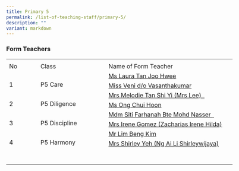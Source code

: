 ```yaml
---
title: Primary 5
permalink: /list-of-teaching-staff/primary-5/
description: ""
variant: markdown
---
```

###  **Form Teachers**
<table style="border-collapse:
 collapse;width:457pt" width="610" cellspacing="0" cellpadding="0" border="0"><colgroup><col style="mso-width-source:userset;mso-width-alt:2742;width:56pt" width="75"> <col style="mso-width-source:userset;mso-width-alt:6582;width:135pt" width="180"> <col style="mso-width-source:userset;mso-width-alt:12982;width:266pt" width="355"></colgroup><tbody><tr style="mso-height-source:userset;height:6.0pt" height="8"><td style="height:6.0pt;width:56pt" width="75" class="xl66" height="8"></td><td style="width:135pt" width="180"></td><td style="width:266pt" width="355"></td></tr><tr style="height:15.75pt" height="21"><td style="height:15.75pt;width:56pt" width="75" class="xl68" height="21">No</td><td style="border-left:none;width:135pt" width="180" class="xl67">Class</td><td style="border-left:none;width:266pt" width="355" class="xl67">Name of Form Teacher</td></tr><tr style="height:15.75pt" height="21"><td style="height:31.5pt;width:56pt" width="75" class="xl69" height="42" rowspan="2">
<br>1</td><td style="width:135pt" width="180" class="xl70" rowspan="2">
<br>P5 Care</td><td style="border-top:none" class="xl72">
<a href="mailto:tan_joo_hwee_laura@schools.gov.sg">Ms Laura Tan Joo Hwee 
</a></td></tr><tr style="height:15.75pt" height="21"><td style="height:15.75pt;border-top:none" class="xl72" height="21">
<a href="mailto:veni_vasanthakumar@schools.gov.sg">Miss Veni d/o Vasanthakumar
</a></td></tr><tr style="height:15.75pt" height="21"><td style="height:31.5pt;width:56pt" width="75" class="xl69" height="42" rowspan="2">
<br>2</td><td style="width:135pt" width="180" class="xl70" rowspan="2">
<br>P5 Diligence</td><td style="border-top:none" class="xl72">
<a href="mailto:tan_shi_yi_melodie@schools.gov.sg">Mrs Melodie Tan Shi Yi (Mrs Lee)
<span style="mso-spacerun:yes">&nbsp;</span></a></td></tr><tr style="height:15.75pt" height="21"><td style="height:15.75pt;border-top:none" class="xl72" height="21">
<a href="mailto:ong_chui_hoon@schools.gov.sg">Ms Ong Chui Hoon
</a></td></tr><tr style="height:15.75pt" height="21"><td style="height:31.5pt;width:56pt" width="75" class="xl69" height="42" rowspan="2">
<br>3</td><td style="width:135pt" width="180" class="xl70" rowspan="2">
<br>P5 Discipline</td><td style="border-top:none" class="xl72">
<a href="mailto:siti_farhanah_mohamed_nass@schools.gov.sg">Mdm Siti Farhanah Bte Mohd Nasser
<span style="mso-spacerun:yes">&nbsp;</span></a></td></tr><tr style="height:15.75pt" height="21"><td style="height:15.75pt;border-top:none" class="xl72" height="21">
<a href="mailto:zacharias_irene_hilda@schools.gov.sg">Mrs Irene Gomez (Zacharias Irene Hilda)
</a></td></tr><tr style="height:15.75pt" height="21"><td style="height:31.5pt;width:56pt" width="75" class="xl69" height="42" rowspan="2">
<br>4</td><td style="width:135pt" width="180" class="xl70" rowspan="2">
<br>P5 Harmony</td><td style="border-top:none" class="xl72">
<a href="mailto:lim_beng_kim@schools.gov.sg">Mr Lim Beng Kim
</a></td></tr><tr style="height:15.75pt" height="21"><td style="height:15.75pt;border-top:none" class="xl72" height="21">
<a href="mailto:ng_ai_li_shirleywijaya@schools.gov.sg">Mrs Shirley Yeh (Ng Ai Li Shirleywijaya)
</a></td></tr><tr style="height:15.75pt" height="21"><td style="height:31.5pt;width:56pt" width="75" class="xl69" height="42" rowspan="2"></td><td></td><td></td></tr></tbody></table>